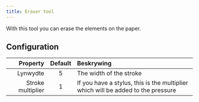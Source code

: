 ```yaml
---
title: Eraser tool
---
```


With this tool you can erase the elements on the paper.

## Configuration

|          Property | Default | Beskrywing                                                                       |
| ----------------: | :-----: | :------------------------------------------------------------------------------- |
|          Lynwydte |    5    | The width of the stroke                                                          |
| Stroke multiplier |    1    | If you have a stylus, this is the multiplier which will be added to the pressure |
